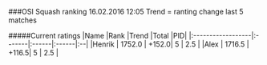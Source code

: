 ###OSI Squash ranking 16.02.2016 12:05
Trend = ranting change last 5 matches

#####Current ratings
|Name              |Rank   |Trend |Total  |PID|
|:------------------|:-------|:------|:------|:--|
|Henrik             | 1752.0 | +152.0| 5 | 2.5 |
|Alex               | 1716.5 | +116.5| 5 | 2.5 |
